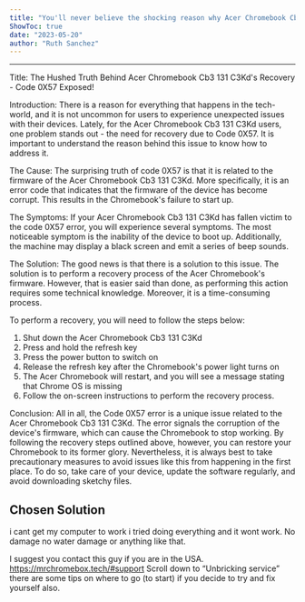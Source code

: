 ```yaml
---
title: "You'll never believe the shocking reason why Acer Chromebook Cb3 131 C3Kd needs recovery - code 0X57 revealed!"
ShowToc: true 
date: "2023-05-20"
author: "Ruth Sanchez"
---
```

*****
Title: The Hushed Truth Behind Acer Chromebook Cb3 131 C3Kd's Recovery - Code 0X57 Exposed!

Introduction:
There is a reason for everything that happens in the tech-world, and it is not uncommon for users to experience unexpected issues with their devices. Lately, for the Acer Chromebook Cb3 131 C3Kd users, one problem stands out - the need for recovery due to Code 0X57. It is important to understand the reason behind this issue to know how to address it.

The Cause:
The surprising truth of code 0X57 is that it is related to the firmware of the Acer Chromebook Cb3 131 C3Kd. More specifically, it is an error code that indicates that the firmware of the device has become corrupt. This results in the Chromebook's failure to start up.

The Symptoms:
If your Acer Chromebook Cb3 131 C3Kd has fallen victim to the code 0X57 error, you will experience several symptoms. The most noticeable symptom is the inability of the device to boot up. Additionally, the machine may display a black screen and emit a series of beep sounds.

The Solution:
The good news is that there is a solution to this issue. The solution is to perform a recovery process of the Acer Chromebook's firmware. However, that is easier said than done, as performing this action requires some technical knowledge. Moreover, it is a time-consuming process.

To perform a recovery, you will need to follow the steps below:

1. Shut down the Acer Chromebook Cb3 131 C3Kd
2. Press and hold the refresh key
3. Press the power button to switch on
4. Release the refresh key after the Chromebook's power light turns on
5. The Acer Chromebook will restart, and you will see a message stating that Chrome OS is missing
6. Follow the on-screen instructions to perform the recovery process.

Conclusion:
All in all, the Code 0X57 error is a unique issue related to the Acer Chromebook Cb3 131 C3Kd. The error signals the corruption of the device's firmware, which can cause the Chromebook to stop working. By following the recovery steps outlined above, however, you can restore your Chromebook to its former glory. Nevertheless, it is always best to take precautionary measures to avoid issues like this from happening in the first place. To do so, take care of your device, update the software regularly, and avoid downloading sketchy files.


## Chosen Solution
 i cant get my computer to work i tried doing everything and it wont work. No damage no water damage or anything like that.

 I suggest you contact this guy if you are in the USA.
https://mrchromebox.tech/#support
Scroll down to “Unbricking service”  there are some tips on where to go (to start) if you decide to try and fix yourself also.




